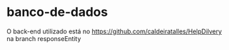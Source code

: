 # banco-de-dados
O back-end utilizado está no https://github.com/caldeiratalles/HelpDilvery na branch responseEntity
